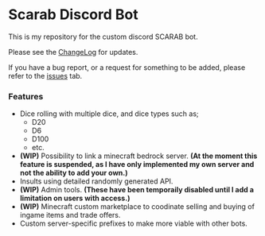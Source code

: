 # **Scarab Discord Bot**
This is my repository for the custom discord SCARAB bot.

Please see the [ChangeLog](https://github.com/Soulsender/scarabbot/blob/master/CHANGELOG.md) for updates.

If you have a bug report, or a request for something to be added, please refer to the [issues](https://github.com/Soulsender/scarabbot/issues) tab.

### **Features**
- Dice rolling with multiple dice, and dice types such as;
  - D20
  - D6
  - D100
  - etc.
- **(WIP)** Possibility to link a minecraft bedrock server. **(At the moment this feature is suspended, as I have only implemented my own server and not the ability to add your own.)**
- Insults using detailed randomly generated API.
- **(WIP)** Admin tools. **(These have been temporaily disabled until I add a limitation on users with access.)**
- **(WIP)** Minecraft custom marketplace to coodinate selling and buying of ingame items and trade offers.
- Custom server-specific prefixes to make more viable with other bots.

